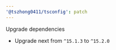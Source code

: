 ```yaml
---
'@tszhong0411/tsconfig': patch
---
```


Upgrade dependencies

- Upgrade next from `^15.1.3` to `^15.2.0`
